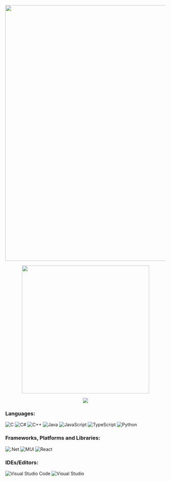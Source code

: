 
<p align="center">
<img src="https://media.giphy.com/media/v1.Y2lkPTc5MGI3NjExeTJodjI4aWMzNTY4bXl6MGhiem82ejU4Y2VrejljNjB6N3Fkb3FiaiZlcD12MV9pbnRlcm5hbF9naWZfYnlfaWQmY3Q9Zw/qgQUggAC3Pfv687qPC/giphy.gif" width="800">
</p>

  <div style="text-align: center">
    <p align="center">
    <img src="https://github-readme-stats.vercel.app/api?username=VercetT1&count_private=true&show_icons=true&theme=prussian" width="400">
        </p>
     <p align="center">
    <img src="https://github-readme-stats.vercel.app/api/top-langs/?username=VercetT1&hide=php&title_color=ffffff&text_color=c9cacc&icon_color=4AB197&bg_color=1A2B34" />
        </p>
  </div>

  

### Languages:
![C](https://img.shields.io/badge/c-%2300599C.svg?style=for-the-badge&logo=c&logoColor=white)
![C#](https://img.shields.io/badge/c%23-%23239120.svg?style=for-the-badge&logo=csharp&logoColor=white)
![C++](https://img.shields.io/badge/c++-%2300599C.svg?style=for-the-badge&logo=c%2B%2B&logoColor=white)
![Java](https://img.shields.io/badge/java-%23ED8B00.svg?style=for-the-badge&logo=openjdk&logoColor=white)
![JavaScript](https://img.shields.io/badge/javascript-%23323330.svg?style=for-the-badge&logo=javascript&logoColor=%23F7DF1E)
![TypeScript](https://img.shields.io/badge/typescript-%23007ACC.svg?style=for-the-badge&logo=typescript&logoColor=white)
![Python](https://img.shields.io/badge/python-3670A0?style=for-the-badge&logo=python&logoColor=ffdd54)

  
  ### Frameworks, Platforms and Libraries:
  ![.Net](https://img.shields.io/badge/.NET-5C2D91?style=for-the-badge&logo=.net&logoColor=white)
  ![MUI](https://img.shields.io/badge/MUI-%230081CB.svg?style=for-the-badge&logo=mui&logoColor=white)
  ![React](https://img.shields.io/badge/react-%2320232a.svg?style=for-the-badge&logo=react&logoColor=%2361DAFB)
  
  ### IDEs/Editors:
  ![Visual Studio Code](https://img.shields.io/badge/Visual%20Studio%20Code-0078d7.svg?style=for-the-badge&logo=visual-studio-code&logoColor=white)
  ![Visual Studio](https://img.shields.io/badge/Visual%20Studio-5C2D91.svg?style=for-the-badge&logo=visual-studio&logoColor=white)


